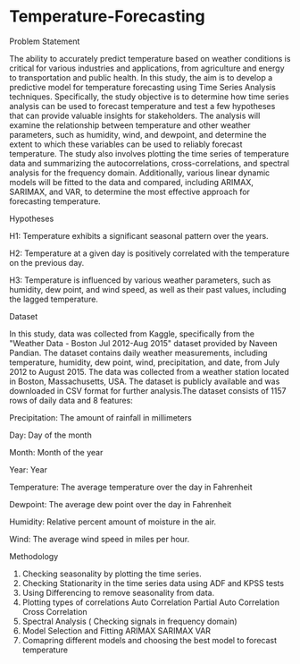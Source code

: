 # Temperature-Forecasting

Problem Statement

The ability to accurately predict temperature based on weather conditions is critical for various industries and applications, from agriculture and energy to transportation and public health.
In this study, the aim is to develop a predictive model for temperature forecasting using Time Series Analysis techniques.
Specifically, the study objective is to determine how time series analysis can be used to forecast temperature and test a few hypotheses that can provide valuable insights for stakeholders. The analysis will examine the relationship between temperature and other weather parameters, such as humidity, wind, and dewpoint, and determine the extent to which these variables can be used to reliably forecast temperature.
The study also involves plotting the time series of temperature data and summarizing the autocorrelations, cross-correlations, and spectral analysis for the frequency domain. Additionally, various linear dynamic models will be fitted to the data and compared, including ARIMAX, SARIMAX, and VAR, to determine the most effective approach for forecasting temperature.


Hypotheses

H1: Temperature exhibits a significant seasonal pattern over the years.

H2: Temperature at a given day is positively correlated with the temperature on the previous day.

H3: Temperature is influenced by various weather parameters, such as humidity, dew point, and wind speed, as well as their past values, including the lagged temperature.

Dataset

In this study, data was collected from Kaggle, specifically from the "Weather Data - Boston Jul 2012-Aug 2015" dataset provided by Naveen Pandian. The dataset contains daily weather measurements, including temperature, humidity, dew point, wind, precipitation, and date, from July 2012 to August 2015. The data was collected from a weather station located in Boston, Massachusetts, USA. The dataset is publicly available and was downloaded in CSV format for further analysis.The dataset consists of 1157 rows of daily data and 8 features:

Precipitation: The amount of rainfall in millimeters

Day: Day of the month

Month: Month of the year

Year: Year

Temperature: The average temperature over the day in Fahrenheit

Dewpoint: The average dew point over the day in Fahrenheit

Humidity: Relative percent amount of moisture in the air.

Wind: The average wind speed in miles per hour.

Methodology

1) Checking seasonality by plotting the time series.
2) Checking Stationarity in the time series data using ADF and KPSS tests
3) Using Differencing to remove seasonality from data.
4) Plotting types of correlations
  Auto Correlation
  Partial Auto Correlation
  Cross Correlation
5) Spectral Analysis ( Checking signals in frequency domain)
6) Model Selection and Fitting
  ARIMAX 
  SARIMAX
  VAR
7) Comapring different models and choosing the best model to forecast temperature



